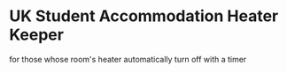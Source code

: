 # UK Student Accommodation Heater Keeper
 for those whose room's heater automatically turn off with a timer
